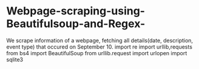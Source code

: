 # Webpage-scraping-using-Beautifulsoup-and-Regex-
We scrape information of a webpage, fetching all details(date, description, event type) that occured on September 10. 
import re
import urllib,requests
from bs4 import BeautifulSoup
from urllib.request import urlopen
import sqlite3

